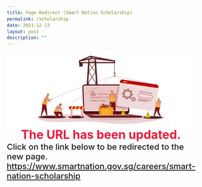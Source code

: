 ```yaml
---
title: Page Redirect (Smart Nation Scholarship)
permalink: /scholarship
date: 2021-12-13
layout: post
description: ""
---
```


<div style="width:100%;display:flex;justify-content:center;"><img src="/images/Page-Redirect.jpg"></div>

<div style="width:100%;display:flex;justify-content:center; font-size:32px; font-weight: 700; color: #ed1a3b;">The URL has been updated.</div>

<div style="width:100%;display:flex;justify-content:center; font-size:22px; font-weight: 500; ;">Click on the link below to be redirected to the new page.<br></div>

<div style="width:100%;display:flex;justify-content:center; font-size:22px; font-weight: 500;"><a href="/careers/smart-nation-scholarship">https://www.smartnation.gov.sg/careers/smart-nation-scholarship</a>